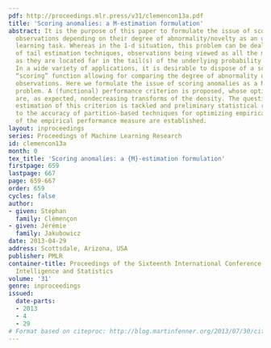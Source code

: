 ```yaml
---
pdf: http://proceedings.mlr.press/v31/clemencon13a.pdf
title: 'Scoring anomalies: a M-estimation formulation'
abstract: It is the purpose of this paper to formulate the issue of scoring multivariate
  observations depending on their degree of abnormality/novelty as an unsupervised
  learning task. Whereas in the 1-d situation, this problem can be dealt with by means
  of tail estimation techniques, observations being viewed as all the more “abnormal”
  as they are located far in the tail(s) of the underlying probability distribution.
  In a wide variety of applications, it is desirable to dispose of a scalar valued
  “scoring” function allowing for comparing the degree of abnormality of multivariate
  observations. Here we formulate the issue of scoring anomalies as a M-estimation
  problem. A (functional) performance criterion is proposed, whose optimal elements
  are, as expected, nondecreasing transforms of the density. The question of empirical
  estimation of this criterion is tackled and preliminary statistical results related
  to the accuracy of partition-based techniques for optimizing empirical estimates
  of the empirical performance measure are established.
layout: inproceedings
series: Proceedings of Machine Learning Research
id: clemencon13a
month: 0
tex_title: 'Scoring anomalies: a {M}-estimation formulation'
firstpage: 659
lastpage: 667
page: 659-667
order: 659
cycles: false
author:
- given: Stéphan
  family: Clémençon
- given: Jérémie
  family: Jakubowicz
date: 2013-04-29
address: Scottsdale, Arizona, USA
publisher: PMLR
container-title: Proceedings of the Sixteenth International Conference on Artificial
  Intelligence and Statistics
volume: '31'
genre: inproceedings
issued:
  date-parts:
  - 2013
  - 4
  - 29
# Format based on citeproc: http://blog.martinfenner.org/2013/07/30/citeproc-yaml-for-bibliographies/
---
```

